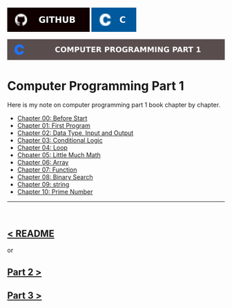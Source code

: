 [![Github Profile](./../asset/badge/github.svg)](https://github.com/Tazri) [![C](./../asset/badge/c_icon_bgblue_textwhite.svg)](https://github.com/Tazri/Computer_Programming_Tamim_Shahriar_Subeen) 

[![part 1](./../asset/badge/Computer_Programming_Part_1.svg)](./part_1.md)

Computer Programming Part 1 
===========================

Here is my note on computer programming part 1 book chapter by chapter.

- [Chapter 00: Before Start](./chapter_00/chapter_00.md)
- [Chapter 01: First Program](./chapter_01/chapter_01.md)
- [Chapter 02: Data Type, Input and Output](./chapter_02/chapter_02.md)
- [Chapter 03: Conditional Logic](./chapter_03/chapter_03.md)
- [Chapter 04: Loop](./chapter_04/chapter_04.md)
- [Chpater 05: Little Much Math](./chapter_05/chapter_05.md)
- [Chapter 06: Array](./chapter_06/chapter_06.md)
- [Chapter 07: Function](./chapter_07/chapter_07.md)
- [Chapter 08: Binary Search](./chapter_08/chapter_08.md)
- [Chapter 09: string](./chapter_09/chapter_09.md)
- [Chapter 10: Prime Number](./chapter_10/chapter_10.md)

<hr />
<br />



[< README](./../README.md)
-----------------------

or 

[Part 2 >](./../part_2/part_2.md)
-------------------------------
[Part 3 >](./../part_3/part_3.md)
--------------------------------